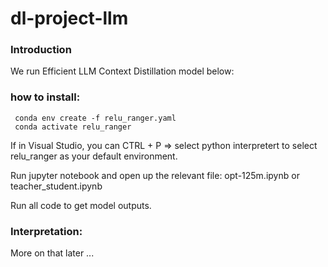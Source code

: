 # dl-project-llm

### Introduction

We run Efficient LLM Context Distillation model below:

### how to install: 

```
 conda env create -f relu_ranger.yaml
 conda activate relu_ranger
```

If in Visual Studio, you can CTRL + P => select python interpretert to select relu_ranger as your default environment.

Run jupyter notebook and open up the relevant file: opt-125m.ipynb or teacher_student.ipynb

Run all code to get model outputs.

### Interpretation:

More on that later ... 